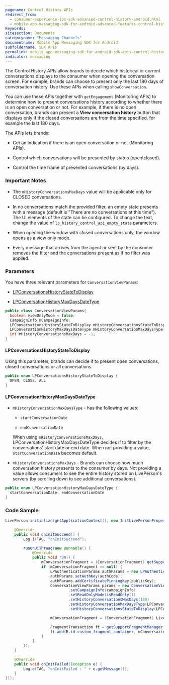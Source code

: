 ```yaml
---
pagename: Control History APIs
redirect_from:
  - consumer-experience-ios-sdk-advanced-control-history-android.html
  - mobile-app-messaging-sdk-for-android-advanced-features-control-history-apis.html
Keywords:
sitesection: Documents
categoryname: "Messaging Channels"
documentname: Mobile App Messaging SDK for Android
subfoldername: SDK APIs
permalink: mobile-app-messaging-sdk-for-android-sdk-apis-control-history-apis.html
indicator: messaging
---
```



The Control History APIs allow brands to decide which historical or current conversations displays to the consumer when opening the conversation screen. For example, brands can choose to present only the last 180 days of conversation history.  Use these APIs when calling `showConversation`.

You can use these APIs together with `getEngagement` (Monitoring APIs) to determine how to present conversations history according to whether there is an open conversation or not. For example, if there is no open conversation, brands can present a **View conversation history** button that displays only if the closed conversations are from the time specified, for example the last 180 days.

The APIs lets brands:

- Get an indication if there is an open conversation or not (Monitoring APIs).

- Control which conversations will be presented by status (open\closed).

- Control the time frame of presented conversations (by days).

### Important Notes

* The `mHistoryConversationsMaxDays` value will be applicable only for CLOSED conversations.

* In no conversations match the provided filter, an empty state presents with a message (default is "There are no conversations at this time"). The UI elements of the state can be configured. To change the text, change the value of `lp_history_control_api_empty_state` parameters. 

* When opening the window with closed conversations only, the window opens as a view only mode.

* Every message that arrives from the agent or sent by the consumer removes the filter and the conversations present as if no filter was applied.

### Parameters 

You have three relevant parameters for `ConversationViewParams`:

  - [LPConversationsHistoryStateToDisplay](#lpconversationshistorystatetodisplay)
  
  - [LPConversationHistoryMaxDaysDateType](#lpconversationhistorymaxdaysdatetype)

```java
public class ConversationViewParams{
  boolean viewOnlyMode = false;
  CampaignInfo mCampaignInfo;
  LPConversationsHistoryStateToDisplay mHistoryConversationsStateToDisplay = LPConversationsHistoryStateToDisplay.ALL;
  LPConversationHistoryMaxDaysDateType mHistoryConversationMaxDaysType = LPConversationHistoryMaxDaysDateType.startConversationDate;
  int mHistoryConversationsMaxDays = -1;
}
```


#### LPConversationsHistoryStateToDisplay
Using this parameter, brands can decide if to present open conversations, closed conversations or all conversations.

```java
public enum LPConversationsHistoryStateToDisplay {
  OPEN, CLOSE, ALL
}
```

#### LPConversationHistoryMaxDaysDateType

* `mHistoryConversationMaxDaysType` - has the following values: 

   * `startConversationDate`  

   * `endConversationDate`
  
   When using `mHistoryConversationsMaxDays`, LPConversationHistoryMaxDaysDateType decides if to filter by the conversations' start date or end date. When not providing a value, `startConversationDate` becomes default.

* `mHistoryConversationsMaxDays` - Brands can choose how much conversation history presents to the consumer by days. Not providing a value allows consumers to see the entire history stored on LivePerson's servers (by scrolling down to see additional conversations).

```java
public enum LPConversationHistoryMaxDaysDateType {
  startConversationDate, endConversationDate
}
```



### Code Sample

```java
LivePerson.initialize(getApplicationContext(), new InitLivePersonProperties(brandId, appId, new InitLivePersonCallBack() {

    @Override
    public void onInitSucceed() {
        Log.i(TAG, "onInitSucceed");

        runOnUiThread(new Runnable() {
            @Override
            public void run() {
                mConversationFragment = (ConversationFragment) getSupportFragmentManager().findFragmentByTag(LIVEPERSON_FRAGMENT);
                if (mConversationFragment == null) {
                    LPAuthenticationParams authParams = new LPAuthenticationParams();
                    authParams.setAuthKey(authCode);
                    authParams.addCertificatePinningKey(publicKey);
                    ConversationViewParams params = new ConversationViewParams()
                            .setCampaignInfo(campaignInfo)
                            .setReadOnlyMode(isReadOnly())
                            .setHistoryConversationsMaxDays(180)
                            .setHistoryConversationMaxDaysType(LPConversationHistoryMaxDaysDateType.startConversationDate)
                            .setHistoryConversationsStateToDisplay(LPConversationsHistoryStateToDisplay.ALL);

                    mConversationFragment = (ConversationFragment) LivePerson.getConversationFragment(authParams, params);

                    FragmentTransaction ft = getSupportFragmentManager().beginTransaction();
                    ft.add(R.id.custom_fragment_container, mConversationFragment, LIVEPERSON_FRAGMENT).commit();
                }
            }
        });
    }

    @Override
    public void onInitFailed(Exception e) {
        Log.e(TAG, "onInitFailed : " + e.getMessage());
    }
}));
```


